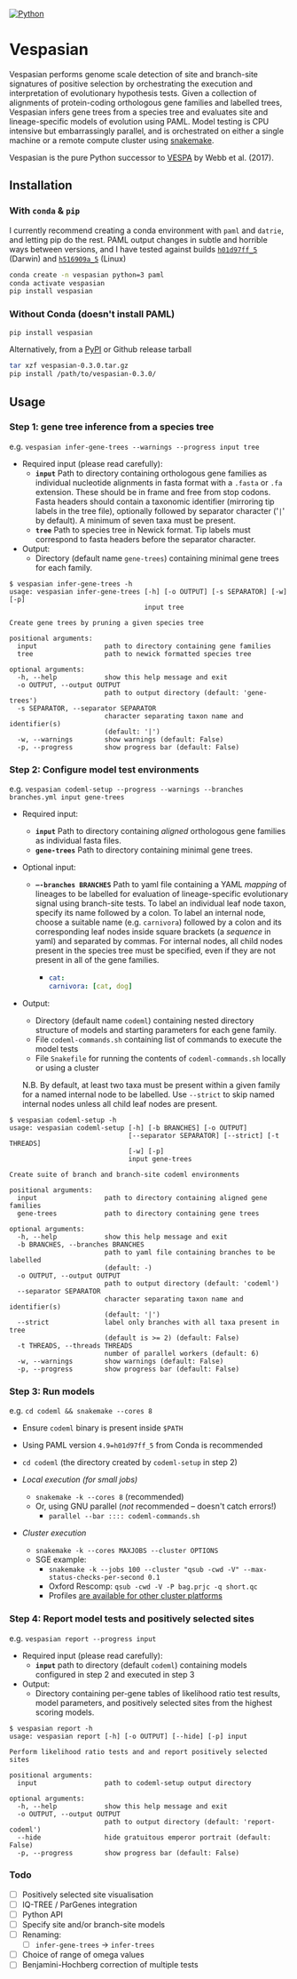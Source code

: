 [![Python](https://img.shields.io/pypi/v/vespasian.svg)](https://pypi.org/project/vespasian/)


# Vespasian

Vespasian performs genome scale detection of site and branch-site signatures of positive selection by orchestrating the execution and interpretation of evolutionary hypothesis tests. Given a collection of alignments of protein-coding orthologous gene families and labelled trees, Vespasian infers gene trees from a species tree and evaluates site and lineage-specific models of evolution using PAML. Model testing is CPU intensive but embarrassingly parallel, and is  orchestrated on either a single machine or a remote compute cluster using [snakemake](https://github.com/snakemake/snakemake).

Vespasian is the pure Python successor to [VESPA](https://peerj.com/articles/cs-118/) by Webb et al. (2017).



## Installation

### With `conda` & `pip`

I currently recommend creating a conda environment with `paml` and `datrie`, and letting pip do the rest. PAML output changes in subtle and horrible ways between versions, and I have tested against builds [`h01d97ff_5`](https://anaconda.org/bioconda/paml/4.9/download/osx-64/paml-4.9-h01d97ff_5.tar.bz2) (Darwin) and [`h516909a_5`](https://anaconda.org/bioconda/paml/4.9/download/linux-64/paml-4.9-h516909a_5.tar.bz2) (Linux)

```bash
conda create -n vespasian python=3 paml
conda activate vespasian
pip install vespasian
```


### Without Conda (doesn't install PAML)

```bash
pip install vespasian
```

Alternatively, from a [PyPI](https://pypi.org/project/vespasian/#history) or Github release tarball 

```bash
tar xzf vespasian-0.3.0.tar.gz
pip install /path/to/vespasian-0.3.0/
```



## Usage

### Step 1: gene tree inference from a species tree

e.g. `vespasian infer-gene-trees --warnings --progress input tree `

- Required input (please read carefully):
  - **`input`** Path to directory containing orthologous gene families as individual nucleotide alignments in fasta format with a `.fasta` or `.fa` extension. These should be in frame and free from stop codons. Fasta headers should contain a taxonomic identifier (mirroring tip labels in the tree file), optionally followed by separator character ('`|`' by default). A minimum of seven taxa must be present.
  - **`tree`** Path to species tree in Newick format. Tip labels must correspond to fasta headers before the separator character.
- Output:
  - Directory (default name `gene-trees`) containing minimal gene trees for each family.

```
$ vespasian infer-gene-trees -h
usage: vespasian infer-gene-trees [-h] [-o OUTPUT] [-s SEPARATOR] [-w] [-p]
                                  input tree

Create gene trees by pruning a given species tree

positional arguments:
  input                 path to directory containing gene families
  tree                  path to newick formatted species tree

optional arguments:
  -h, --help            show this help message and exit
  -o OUTPUT, --output OUTPUT
                        path to output directory (default: 'gene-trees')
  -s SEPARATOR, --separator SEPARATOR
                        character separating taxon name and identifier(s)
                        (default: '|')
  -w, --warnings        show warnings (default: False)
  -p, --progress        show progress bar (default: False)
```



### Step 2: Configure model test environments

e.g. `vespasian codeml-setup --progress --warnings --branches branches.yml input gene-trees`

- Required input:

  - **`input`** Path to directory containing *aligned* orthologous gene families as individual fasta files.
  - **`gene-trees`** Path to directory containing minimal gene trees.

- Optional input:

  - **`—-branches BRANCHES`**  Path to yaml file containing a YAML *mapping* of lineages to be labelled for evaluation of lineage-specific evolutionary signal using branch-site tests. To label an individual leaf node taxon, specify its name followed by a colon. To label an internal node, choose a suitable name (e.g. `carnivora`) followed by a colon and its corresponding leaf nodes inside square brackets (a *sequence* in yaml) and separated by commas. For internal nodes, all child nodes present in the species tree must be specified, even if they are not present in all of the gene families.

    - ```yaml
      cat:
      carnivora: [cat, dog]
      ```

- Output:

  - Directory (default name `codeml`) containing nested directory structure of models and starting parameters for each gene family.
  - File `codeml-commands.sh` containing list of commands to execute the model tests
  - File `Snakefile` for running the contents of `codeml-commands.sh` locally or using a cluster

  

  N.B. By default, at least two taxa must be present within a given family for a named internal node to be labelled. Use `--strict` to skip named internal nodes unless all child leaf nodes are present. 

```
$ vespasian codeml-setup -h
usage: vespasian codeml-setup [-h] [-b BRANCHES] [-o OUTPUT]
                              [--separator SEPARATOR] [--strict] [-t THREADS]
                              [-w] [-p]
                              input gene-trees

Create suite of branch and branch-site codeml environments

positional arguments:
  input                 path to directory containing aligned gene families
  gene-trees            path to directory containing gene trees

optional arguments:
  -h, --help            show this help message and exit
  -b BRANCHES, --branches BRANCHES
                        path to yaml file containing branches to be labelled
                        (default: -)
  -o OUTPUT, --output OUTPUT
                        path to output directory (default: 'codeml')
  --separator SEPARATOR
                        character separating taxon name and identifier(s)
                        (default: '|')
  --strict              label only branches with all taxa present in tree
                        (default is >= 2) (default: False)
  -t THREADS, --threads THREADS
                        number of parallel workers (default: 6)
  -w, --warnings        show warnings (default: False)
  -p, --progress        show progress bar (default: False)
```



### Step 3: Run models

e.g. `cd codeml && snakemake --cores 8`

- Ensure `codeml` binary is present inside `$PATH`
- Using PAML version `4.9=h01d97ff_5` from Conda is recommended
- `cd codeml` (the directory created by `codeml-setup` in step 2)
- *Local execution (for small jobs)* 
  - `snakemake -k --cores 8` (recommended)
  - Or, using GNU parallel (*not* recommended – doesn't catch errors!)
    - `parallel --bar :::: codeml-commands.sh`
- *Cluster execution*
  
  - `snakemake -k --cores MAXJOBS --cluster OPTIONS`
  - SGE example:
      - `snakemake -k --jobs 100 --cluster "qsub -cwd -V" --max-status-checks-per-second 0.1`
      - Oxford Rescomp: `qsub -cwd -V -P bag.prjc -q short.qc`
      - Profiles [are available for other cluster platforms](https://snakemake.readthedocs.io/en/stable/executable.html#profiles)



### Step 4: Report model tests and positively selected sites

e.g. `vespasian report --progress input`

- Required input (please read carefully):
  - **`input`** path to directory (default `codeml`) containing models configured in step 2 and executed in step 3
- Output:
  - Directory containing per-gene tables of likelihood ratio test results, model parameters, and positively selected sites from the highest scoring models.

```
$ vespasian report -h
usage: vespasian report [-h] [-o OUTPUT] [--hide] [-p] input

Perform likelihood ratio tests and and report positively selected sites

positional arguments:
  input                 path to codeml-setup output directory

optional arguments:
  -h, --help            show this help message and exit
  -o OUTPUT, --output OUTPUT
                        path to output directory (default: 'report-codeml')
  --hide                hide gratuitous emperor portrait (default: False)
  -p, --progress        show progress bar (default: False)
```



### Todo

- [ ] Positively selected site visualisation
- [ ] IQ-TREE / ParGenes integration
- [ ] Python API
- [ ] Specify site and/or branch-site models
- [ ] Renaming:
  - [ ] `infer-gene-trees` -> `infer-trees`
- [ ] Choice of range of omega values
- [ ] Benjamini-Hochberg correction of multiple tests